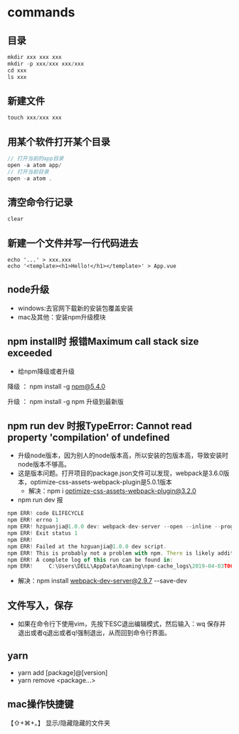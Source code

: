 # commands
## 目录
```js
mkdir xxx xxx xxx
mkdir -p xxx/xxx xxx/xxx
cd xxx
ls xxx
```

## 新建文件
```js
touch xxx/xxx xxx
```

## 用某个软件打开某个目录
```js
// 打开当前的app目录
open -a atom app/
// 打开当前目录
open -a atom .
```

## 清空命令行记录
```js
clear
```

## 新建一个文件并写一行代码进去
```
echo '...' > xxx.xxx
echo '<template><h1>Hello!</h1></template>' > App.vue
```

## node升级
- windows:去官网下载新的安装包覆盖安装
- mac及其他：安装npm升级模块

## npm install时 报错Maximum call stack size exceeded
- 给npm降级或者升级

降级 ： npm install -g npm@5.4.0

升级 ： npm install -g npm  升级到最新版

## npm run dev 时报TypeError: Cannot read property 'compilation' of undefined
- 升级node版本，因为别人的node版本高，所以安装的包版本高，导致安装时node版本不够高。
- 这是版本问题。打开项目的package.json文件可以发现，webpack是3.6.0版本，optimize-css-assets-webpack-plugin是5.0.1版本
  - 解决：npm i optimize-css-assets-webpack-plugin@3.2.0
- npm run dev 报
```js
npm ERR! code ELIFECYCLE
npm ERR! errno 1
npm ERR! hzguanjia@1.0.0 dev: webpack-dev-server --open --inline --progress --config build/webpack.dev.conf.js
npm ERR! Exit status 1
npm ERR!
npm ERR! Failed at the hzguanjia@1.0.0 dev script.
npm ERR! This is probably not a problem with npm. There is likely additional logging output above.
npm ERR! A complete log of this run can be found in:
npm ERR!     C:\Users\DELL\AppData\Roaming\npm-cache_logs\2019-04-03T06_40_57_606Z-debug.log
```
  - 解决：npm install webpack-dev-server@2.9.7 --save-dev

## 文件写入，保存
- 如果在命令行下使用vim，先按下ESC退出编辑模式，然后输入：wq 保存并退出或者q退出或者q!强制退出，从而回到命令行界面。

## yarn
- yarn add [package]@[version]
- yarn remove <package...>

## mac操作快捷键
【⇧+⌘+。】 显示/隐藏隐藏的文件夹